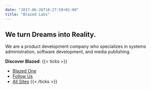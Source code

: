 ```yaml
---
date: "2017-06-26T18:27:58+01:00"
title: "Blazed Labs"
---
```


## We turn Dreams into Reality.

We are a product development company who specializes in systems administration, software development, and media publishing.

**Discover Blazed**:
{{< ticks >}}
* [Blazed One](https://blz.one/)
* [Follow Us](https://www.blazedlabs.com/follow)
* [All Sites](https://www.blazedlabs.com/blazed-network)
{{< /ticks >}}
